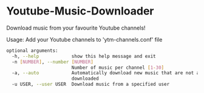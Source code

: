 # Youtube-Music-Downloader

Download music from your favourite Youtube channels!

Usage: 
  Add your Youtube channels to 'ytm-channels.conf' file
```bash
optional arguments:
  -h, --help            show this help message and exit
  -n [NUMBER], --number [NUMBER]
                        Number of music per channel [1-30]
  -a, --auto            Automatically download new music that are not already
                        downloaded
  -u USER, --user USER  Download music from a specified user
```
